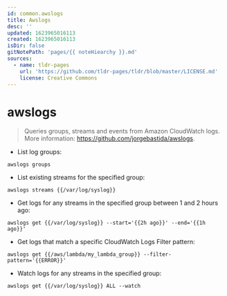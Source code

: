 ```yaml
---
id: common.awslogs
title: Awslogs
desc: ''
updated: 1623965016113
created: 1623965016113
isDir: false
gitNotePath: 'pages/{{ noteHiearchy }}.md'
sources:
  - name: tldr-pages
    url: 'https://github.com/tldr-pages/tldr/blob/master/LICENSE.md'
    license: Creative Commons
---
```

# awslogs

> Queries groups, streams and events from Amazon CloudWatch logs.
> More information: <https://github.com/jorgebastida/awslogs>.

- List log groups:

`awslogs groups`

- List existing streams for the specified group:

`awslogs streams {{/var/log/syslog}}`

- Get logs for any streams in the specified group between 1 and 2 hours ago:

`awslogs get {{/var/log/syslog}} --start='{{2h ago}}' --end='{{1h ago}}'`

- Get logs that match a specific CloudWatch Logs Filter pattern:

`awslogs get {{/aws/lambda/my_lambda_group}} --filter-pattern='{{ERROR}}'`

- Watch logs for any streams in the specified group:

`awslogs get {{/var/log/syslog}} ALL --watch`

